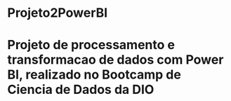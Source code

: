# Projeto2PowerBI

# Projeto de processamento e transformacao de dados com Power BI, realizado no Bootcamp de Ciencia de Dados da DIO
